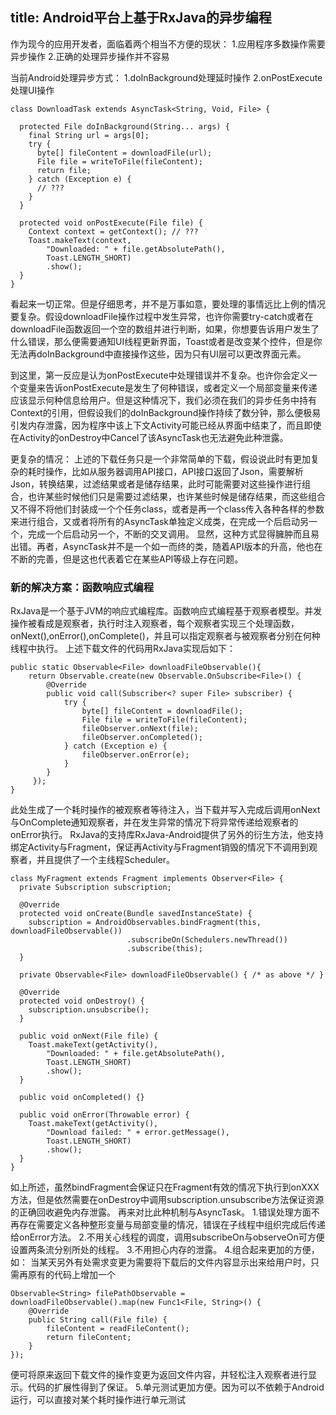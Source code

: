 title: Android平台上基于RxJava的异步编程
---
作为现今的应用开发者，面临着两个相当不方便的现状：
1.应用程序多数操作需要异步操作
2.正确的处理异步操作并不容易

当前Android处理异步方式：
1.doInBackground处理延时操作
2.onPostExecute处理UI操作

    class DownloadTask extends AsyncTask<String, Void, File> {

      protected File doInBackground(String... args) {
        final String url = args[0];
        try {
          byte[] fileContent = downloadFile(url);
          File file = writeToFile(fileContent);
          return file;
        } catch (Exception e) {
          // ???
        }
      }

      protected void onPostExecute(File file) {
        Context context = getContext(); // ???
        Toast.makeText(context,
            "Downloaded: " + file.getAbsolutePath(),
            Toast.LENGTH_SHORT)
            .show();
      }
    }

<!-- more -->

看起来一切正常。但是仔细思考，并不是万事如意，要处理的事情远比上例的情况要复杂。假设downloadFile操作过程中发生异常，也许你需要try-catch或者在downloadFile函数返回一个空的数组并进行判断，如果，你想要告诉用户发生了什么错误，那么便需要通知UI线程更新界面，Toast或者是改变某个控件，但是你无法再doInBackground中直接操作这些，因为只有UI层可以更改界面元素。

到这里，第一反应是认为onPostExecute中处理错误并不复杂。也许你会定义一个变量来告诉onPostExecute是发生了何种错误，或者定义一个局部变量来传递应该显示何种信息给用户。但是这种情况下，我们必须在我们的异步任务中持有Context的引用，但假设我们的doInBackground操作持续了数分钟，那么便极易引发内存泄露，因为程序中该上下文Activity可能已经从界面中结束了，而且即使在Activity的onDestroy中Cancel了该AsyncTask也无法避免此种泄露。

更复杂的情况：
上述的下载任务只是一个非常简单的下载，假设说此时有更加复杂的耗时操作，比如从服务器调用API接口，API接口返回了Json，需要解析Json，转换结果，过滤结果或者是储存结果，此时可能需要对这些操作进行组合，也许某些时候他们只是需要过滤结果，也许某些时候是储存结果，而这些组合又不得不将他们封装成一个个任务class，或者是再一个class传入各种各样的参数来进行组合，又或者将所有的AsyncTask单独定义成类，在完成一个后启动另一个，完成一个后启动另一个，不断的交叉调用。
显然，这种方式显得臃肿而且易出错。再者，AsyncTask并不是一个如一而终的类，随着API版本的升高，他也在不断的完善，但是这也代表着它在某些API等级上存在问题。

### 新的解决方案：函数响应式编程 ###

RxJava是一个基于JVM的响应式编程库。函数响应式编程基于观察者模型。并发操作被看成是观察者，执行时注入观察者，每个观察者实现三个处理函数，onNext(),onError(),onComplete()，并且可以指定观察者与被观察者分别在何种线程中执行。
上述下载文件的代码用RxJava实现后如下：

    public static Observable<File> downloadFileObservable(){
        return Observable.create(new Observable.OnSubscribe<File>() {
            @Override
            public void call(Subscriber<? super File> subscriber) {
                try {
                    byte[] fileContent = downloadFile();
                    File file = writeToFile(fileContent);
                    fileObserver.onNext(file);
                    fileObserver.onCompleted();
                } catch (Exception e) {
                    fileObserver.onError(e);
                }
            }
         });
    }

此处生成了一个耗时操作的被观察者等待注入，当下载并写入完成后调用onNext与OnComplete通知观察者，并在发生异常的情况下将异常传递给观察者的onError执行。
RxJava的支持库RxJava-Android提供了另外的衍生方法，他支持绑定Activity与Fragment，保证再Activity与Fragment销毁的情况下不调用到观察者，并且提供了一个主线程Scheduler。

    class MyFragment extends Fragment implements Observer<File> {
      private Subscription subscription;

      @Override
      protected void onCreate(Bundle savedInstanceState) {
        subscription = AndroidObservables.bindFragment(this, downloadFileObservable())
                              .subscribeOn(Schedulers.newThread())
                              .subscribe(this);
      }

      private Observable<File> downloadFileObservable() { /* as above */ }

      @Override
      protected void onDestroy() {
        subscription.unsubscribe();
      }

      public void onNext(File file) {
        Toast.makeText(getActivity(),
            "Downloaded: " + file.getAbsolutePath(),
            Toast.LENGTH_SHORT)
            .show();
      }

      public void onCompleted() {}

      public void onError(Throwable error) {
        Toast.makeText(getActivity(),
            "Download failed: " + error.getMessage(),
            Toast.LENGTH_SHORT)
            .show();
      }
    }

如上所述，虽然bindFragment会保证只在Fragment有效的情况下执行到onXXX方法，但是依然需要在onDestroy中调用subscription.unsubscribe方法保证资源的正确回收避免内存泄露。
再来对比此种机制与AsyncTask。
1.错误处理方面不再存在需要定义各种整形变量与局部变量的情况，错误在子线程中组织完成后传递给onError方法。
2.不用关心线程的调度，调用subscribeOn与observeOn可方便设置两条流分别所处的线程。
3.不用担心内存的泄露。
4.组合起来更加的方便，如：
当某天另外有处需求变更为需要将下载后的文件内容显示出来给用户时，只需再原有的代码上增加一个

    Observable<String> filePathObservable = downloadFileObservable().map(new Func1<File, String>() {
        @Override
        public String call(File file) {
            fileContent = readFileContent();
            return fileContent;
        }
    });

便可将原来返回下载文件的操作变更为返回文件内容，并轻松注入观察者进行显示。代码的扩展性得到了保证。
5.单元测试更加方便。因为可以不依赖于Android运行，可以直接对某个耗时操作进行单元测试
